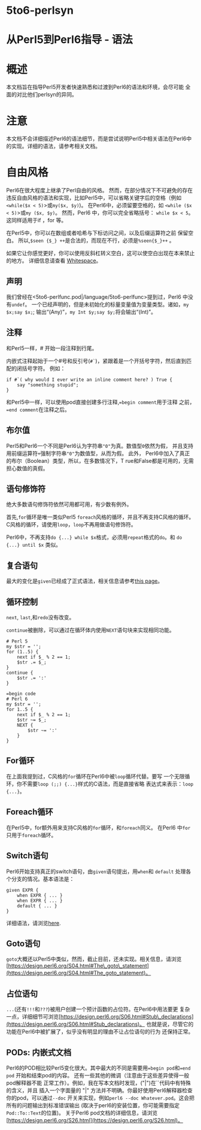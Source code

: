 # 5to6-perlsyn

# 从Perl5到Perl6指导 - 语法

# 概述

本文档旨在指导Perl5开发者快速熟悉和过渡到Perl6的语法和环境，会尽可能
全面的对比他们perlsyn的异同。

# 注意

本文档不会详细描述Perl6的语法细节，而是尝试说明Perl5中相关语法在Perl6中
的实现。详细的语法，请参考相关文档。

# 自由风格

Perl6在很大程度上继承了Perl自由的风格。 然而，在部分情况下不可避免的存在
违反自由风格的语法和实现，比如Perl5中，可以省略关键字后的空格（例如
`<while($x < 5)`>或`my($x, $y)`)。 在Perl6中，必须留要空格的，如
`<while ($x < 5)`>或`my ($x, $y)`。 然而，Perl6 中，你可以完全省略括号：
`while $x < 5`。 这同样适用于if ，for 等。

在Perl5中，你可以在数组或者哈希与下标访问之间，以及后缀运算符之前
保留空白。 所以,`$seen {$_} ++`是合法的，而现在不行，必须是`%seen{$_}++` 。

如果它让你感觉更好，你可以使用反斜杠转义空白，这可以使空白出现在本来禁止的地方。
详细信息请查看 [Whitespace](#language-5to6-nutshell-whitespace)。

## 声明

我们曾经在<5to6-perlfunc.pod|/language/5to6-perlfunc>提到过，Perl6 中没有`undef`。
一个已经声明的，但是未初始化的标量变量值为变量类型。诸如，`my　$x;say $x;`; 
输出“(Any)”，`my Int $y;say $y;`将会输出“(Int)”。

## 注释

和Perl5一样，# 开始一段注释到行尾。

内嵌式注释起始于一个#号和反引号(`` #` ``)，紧跟着是一个开括号字符，然后直到匹配的闭括号字符。
例如：

    if #`( why would I ever write an inline comment here? ) True {
        say "something stupid";
    }

和Perl5中一样，可以使用pod直接创建多行注释,`=begin comment`用于注释
之前，`=end comment`在注释之后。

## 布尔值

Perl5和Perl6一个不同是Perl6认为字符串`"0"`为真。数值型`0`依然为假，
并且支持用前缀运算符`+`强制字符串`"0"`为数值型，从而为假。 此外，
Perl6中加入了真正的布尔（Boolean）类型，所以，在多数情况下，T
rue和False都是可用的，无需担心数值的真假。

## 语句修饰符

绝大多数语句修饰符依然可用都可用，有少数有例外。

首先,`for`循环是唯一类似Perl5 `foreach`风格的循环，并且不再支持C风格的循环。
C风格的循环，请使用`loop`，`loop`不再用做语句修饰符。

Perl6中，不再支持`do {...} while $x`格式，必须用`repeat`格式的`do`。和
 `do {...} until $x` 类似。

## 复合语句

最大的变化是`given`已经成了正式语法，相关信息请参考[this page](#language-control-given)。

## 循环控制

`next`, `last`,和`redo`没有改变。

`continue`被删除，可以通过在循环体内使用`NEXT`语句块来实现相同功能。

    # Perl 5
    my $str = '';
    for (1..5) {
        next if $_ % 2 == 1;
        $str .= $_;
    }
    continue {
        $str .= ':'
    }
    
    =begin code
    # Perl 6
    my $str = '';
    for 1..5 {
        next if $_ % 2 == 1;
        $str ~= $_;
        NEXT {
            $str ~= ':'
        }
    }

## For循环

在上面我提到过，C风格的`for`循环在Perl6中被`loop`循环代替。要写
一个无限循环，你不需要`loop (;;) {...}`样式的C语法，而是直接省略
表达式来表示：`loop {...}`。

## Foreach循环

在Perl5中，for额外用来支持C风格的`for`循环，和`foreach`同义。 在Perl6
中`for`只用于`foreach`循环。

## Switch语句

Perl6开始支持真正的switch语句，由`given`语句提出，用`when`和 `default`
处理各个分支的情况。基本语法是：

    given EXPR {
        when EXPR { ... }
        when EXPR { ... }
        default { ... }
    }

详细语法，请浏览[here](#language-control-given).

## Goto语句

`goto`大概还以Perl5中类似，然而，截止目前，还未实现。相关信息，请浏览
[https://design.perl6.org/S04.html#The\_goto\_statement](https://design.perl6.org/S04.html#The_goto_statement)。

## 占位语句

`...`(还有`!!!`和`???`)被用户创建一个预计函数的占位符。在Perl6中用法要更
复杂一点，详细细节可浏览[https://design.perl6.org/S06.html#Stub\_declarations](https://design.perl6.org/S06.html#Stub_declarations)。
也就是说，尽管它的功能在Perl6中被扩展了，似乎没有明显的理由不让占位语句的行为
还保持正常。

## PODs: 内嵌式文档

Perl6的POD相比较Perl5变化很大。其中最大的不同是需要用`=begin pod`和`=end pod`
开始和结束pod的内容。 还有一些其他的微调（注意由于这些差异使得一般pod解释器不能
正常工作）。例如，我在写本文档时发现，("|")在``代码中有特殊的含义，并且
插入一个字面量的 "|" 方法并不明确。你最好使用Perl6解释器检查你的pod，可以通过`--doc`
开关来实现，例如`perl6 --doc Whatever.pod`。这会把所有的问题输出到标准错误输出
(取决于perl6的安装位置，你可能需要指定 `Pod::To::Text`的位置)。
关于Perl6 pod文档的详细信息，请浏览[https://design.perl6.org/S26.html](https://design.perl6.org/S26.html)。
